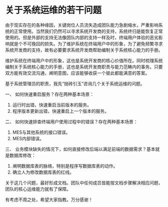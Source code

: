 # 关于系统运维的若干问题

由于现实存在的各种缘因，关键岗位人员流失造成团队能力急剧缩水，严重影响系统的正常使用。当然我们仍然可以寻求系统开发商的支持，系统终归是能恢复正常使用的。但是外部的支持无法像团队内部的支持一样及时，终端用户体验的恶劣影响就是个不可挽回的损失。为了维护系统在终端用户中的形象，为了避免频繁寻求系统开发商的支持，故有必要要求系统开发商帮助编制关于系统核心能力的手册。

维护系统在终端用户中的形象，这也是系统开发商的核心价值所在。同时梳理系统编制关于系统核心能力的手册，这也是系统开发商职责与能力范畴内的事务。只要双方能有效交流沟通，阐明意图，应该能够收获一个彼此都能满意的答案。

基于系统管理员的职责，我先“抛砖引玉”咨询几个关于系统运维的问题。

一、 如何快速重启服务？存在两种基本场景：

1. 运行时出错，快速重启当前版本的服务。
2. 程序版本更新出错，快速重启上一个版本的服务。

二、 如何快速排查终端用户使用过程中的错误？存在两种基本场景：

1. MES与其他系统的接口错误。
2. MES内部错误。

三、 业务模块缺失的情况下，如何直接修改后端以满足前端的数据需求？基本就是数据库修改：

1. 阐明数据库表的脉络，特别是程序写数据库表的动作。
2. 确立人为修改数据库表的红线。

关于这几个问题，最好形成文档。团队中任何成员皆能按文档步骤解决相应问题，团队的核心运维能力就有了保障。

有考虑不周之处，希望大家指教。万分感谢！
